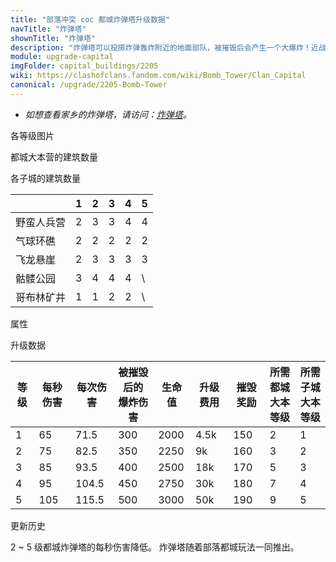 ```yaml
---
title: "部落冲突 coc 都城炸弹塔升级数据"
navTitle: "炸弹塔"
shownTitle: "炸弹塔"
description: "炸弹塔可以投掷炸弹轰炸附近的地面部队，被摧毁后会产生一个大爆炸！近战部队最好离它远点吧！"
module: upgrade-capital
imgFolder: capital_buildings/2205
wiki: https://clashofclans.fandom.com/wiki/Bomb_Tower/Clan_Capital
canonical: /upgrade/2205-Bomb-Tower
---
```


- *如想查看家乡的炸弹塔，请访问：[炸弹塔](/upgrade/0308-Bomb-Tower)。*

<UnitInfo :folder="$frontmatter.imgFolder" imgSrc="Bomb_Tower5.png" :imgAlt="$frontmatter.navTitle" :description="$frontmatter.description" :isSmallImg="true" />

<SmallTitle>各等级图片</SmallTitle>

<Panel>
    <UnitImgGroup :folder="$frontmatter.imgFolder">
        <UnitImg imgTitle="废墟" imgSrc="Bomb_Tower_Ruin.png" />
        <UnitImg imgTitle="1 级" imgSrc="Bomb_Tower1.png" />
        <UnitImg imgTitle="2 级" imgSrc="Bomb_Tower2.png" />
        <UnitImg imgTitle="3 级" imgSrc="Bomb_Tower3.png" />
        <UnitImg imgTitle="4 级" imgSrc="Bomb_Tower4.png" />
        <UnitImg imgTitle="5 级" imgSrc="Bomb_Tower5.png" />
    </UnitImgGroup>
</Panel>

<SmallTitle>都城大本营的建筑数量</SmallTitle>

<BuildingNum>
    <BuildingNumRow title="大本等级" num=" 1, 2, 3 - 10" />
    <BuildingNumRow title="建筑数量" num="    0, 1,   2" />
</BuildingNum>

<SmallTitle>各子城的建筑数量</SmallTitle>

<DistrictTable>

|             |   1   |   2   |   3   |   4   |   5   |
|     ---     |  ---  |  ---  |  ---  |  ---  |  ---  |
|  野蛮人兵营  |   2   |   3   |   3   |   4   |   4   |
|   气球环礁   |   2   |   2   |   2   |   2   |   2   |
|   飞龙悬崖   |   2   |   3   |   3   |   3   |   3   |
|   骷髅公园   |   3   |   4   |   4   |   4   |   \   |
|  哥布林矿井  |   1   |   1   |   2   |   2   |   \   |

</DistrictTable>

<SmallTitle>属性</SmallTitle>

<UnitProperties>
    <UnitProperty pKey="占地面积" pValue="2×2" />
    <UnitProperty pKey="判定面积" pValue="1×1" :isJudgeSquare="true" />
    <UnitProperty pKey="伤害类型" pValue="范围伤害" />
    <UnitProperty pKey="伤害半径" pValue="1.2 格" />
    <UnitProperty pKey="攻击的目标" pValue="仅地面目标" />
    <UnitProperty pKey="射程" pValue="5 格" />
    <UnitProperty pKey="攻速" pValue="1.1 秒/次" />
    <UnitProperty pKey="死亡伤害半径" pValue="2.75 格" />
    <UnitProperty pKey="死亡伤害延迟" pValue="1 秒" />
</UnitProperties>

<SmallTitle>升级数据</SmallTitle>

<script setup>
const tableExtraInfo = [
    {
        "column": 5,
        "type": "cost",
        "icon": "Gold3",
        "noGoldPass": true
    },
    {
        "column": 6,
        "type": "number",
        "icon": "Gold3",
        "noGoldPass": true
    }
];
</script>

<UnitTable :tableExtraInfo="tableExtraInfo">

| 等级 | 每秒伤害 | 每次伤害 |被摧毁后的<br>爆炸伤害 | 生命值 | 升级费用 | 摧毁奖励 |所需都城<br>大本等级|所需子城<br>大本等级|
| ---- |   ---   |   ---   |         ---         |   ---  |   ---   |   ---   |        ---        |        ---       |
|   1  |   65    |   71.5  |         300         |  2000  |  4.5k   |   150   |         2         |         1        |
|   2  |   75    |   82.5  |         350         |  2250  |    9k   |   160   |         3         |         2        |
|   3  |   85    |   93.5  |         400         |  2500  |   18k   |   170   |         5         |         3        |
|   4  |   95    |   104.5 |         450         |  2750  |   30k   |   180   |         7         |         4        |
|   5  |   105   |   115.5 |         500         |  3000  |   50k   |   190   |         9         |         5        |
</UnitTable>

<SmallTitle>更新历史</SmallTitle>

<Timeline>
    <TimelineItem date="2023/09/14">
        <TimelineRow>2 ~ 5 级都城炸弹塔的每秒伤害降低。</TimelineRow>
    </TimelineItem>
    <TimelineItem date="2022/05/02">
        <TimelineRow>炸弹塔随着部落都城玩法一同推出。</TimelineRow>
    </TimelineItem>
    <TimelineItem :historyBottom="true" />
</Timeline>